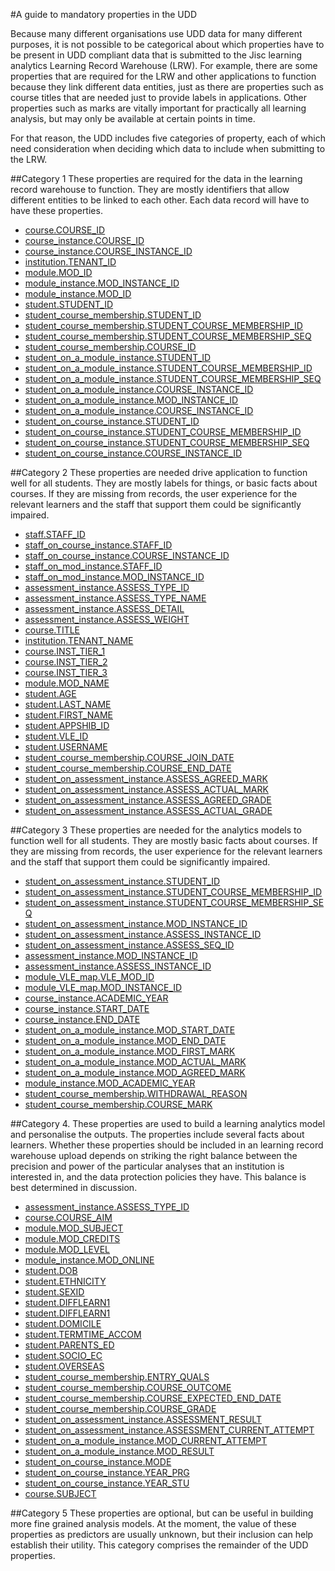 #A guide to mandatory properties in the UDD

Because many different organisations use UDD data for many different purposes, it is not possible to be categorical about which properties have to be present in UDD compliant data that is submitted to the Jisc learning analytics Learning Record Warehouse (LRW). For example, there are some properties that are required for the LRW and other applications to function because they link different data entities, just as there are properties such as course titles that are needed just to provide labels in applications. Other properties such as marks are vitally important for practically all learning analysis, but may only be available at certain points in time.

For that reason, the UDD includes five categories of property, each of which need consideration when deciding which data to include when submitting to the LRW.

##Category 1 
These properties are required for the data in the learning record warehouse to function. They are mostly identifiers that allow different entities to be linked to each other. Each data record will have to have these properties.

- [course.COURSE_ID](udd/course.md#course_id)
- [course_instance.COURSE_ID](udd/course_instance.md#course_id)
- [course_instance.COURSE_INSTANCE_ID](udd/course_instance.md#course_instance_id)
- [institution.TENANT_ID](udd/institution.md#tenant_id)
- [module.MOD_ID](udd/module.md#mod_id)
- [module_instance.MOD_INSTANCE_ID](udd/module_instance.md#mod_instance_id)
- [module_instance.MOD_ID](udd/module_instance.md#mod_id)
- [student.STUDENT_ID](udd/student.md#student_id)
- [student_course_membership.STUDENT_ID](udd/student_course_membership.md#student_id)
- [student_course_membership.STUDENT_COURSE_MEMBERSHIP_ID](udd/student_course_membership.md#student_course_membership_id)
- [student_course_membership.STUDENT_COURSE_MEMBERSHIP_SEQ](udd/student_course_membership.md#student_course_membership_seq)
- [student_course_membership.COURSE_ID](udd/student_course_membership.md#course_id)
- [student_on_a_module_instance.STUDENT_ID](udd/student_on_a_module_instance.md#student_id)
- [student_on_a_module_instance.STUDENT_COURSE_MEMBERSHIP_ID](udd/student_on_a_module_instance.md#student_course_membership_id)
- [student_on_a_module_instance.STUDENT_COURSE_MEMBERSHIP_SEQ](udd/student_on_a_module_instance.md#student_course_membership_seq)
- [student_on_a_module_instance.COURSE_INSTANCE_ID](udd/student_on_a_module_instance.md#course_instance_id)
- [student_on_a_module_instance.MOD_INSTANCE_ID](udd/student_on_a_module_instance.md#mod_instance_id)
- [student_on_a_module_instance.COURSE_INSTANCE_ID](udd/student_on_a_module_instance.md#course_instance_id)
- [student_on_course_instance.STUDENT_ID](udd/student_on_course_instance.md#student_id)
- [student_on_course_instance.STUDENT_COURSE_MEMBERSHIP_ID](udd/student_on_course_instance.md#student_course_membership_id)
- [student_on_course_instance.STUDENT_COURSE_MEMBERSHIP_SEQ](udd/student_on_course_instance.md#student_course_membership_seq)
- [student_on_course_instance.COURSE_INSTANCE_ID](udd/student_on_course_instance.md#course_instance_id)


##Category 2
These properties are needed drive application to function well for all students. They are mostly labels for things, or basic facts about courses. If they are missing from records, the user experience for the relevant learners and the staff that support them could be significantly impaired.
- [staff.STAFF_ID](udd/staff.md#staff_id)
- [staff_on_course_instance.STAFF_ID](udd/staff_on_course_instance.md#staff_id)
- [staff_on_course_instance.COURSE_INSTANCE_ID](udd/staff_on_course_instance.md#course_instance_id)
- [staff_on_mod_instance.STAFF_ID](udd/staff_on_mod_instance.md#staff_id)
- [staff_on_mod_instance.MOD_INSTANCE_ID](udd/staff_on_mod_instance.md#mod_instance_id)
- [assessment_instance.ASSESS_TYPE_ID](udd/assessment_instance.md#assess_type_id)
- [assessment_instance.ASSESS_TYPE_NAME](udd/assessment_instance.md#assess_type_name)
- [assessment_instance.ASSESS_DETAIL](udd/assessment_instance.md#assess_detail)
- [assessment_instance.ASSESS_WEIGHT](udd/assessment_instance.md#assess_weight)
- [course.TITLE](udd/course.md#title)
- [institution.TENANT_NAME](udd/institution.md#tenant_name)
- [course.INST_TIER_1](udd/course.md#inst_tier_1)
- [course.INST_TIER_2](udd/course.md#inst_tier_2)
- [course.INST_TIER_3](udd/course.md#inst_tier_3)
- [module.MOD_NAME](udd/module.md#mod_name)
- [student.AGE](udd/student.md#age)
- [student.LAST_NAME](udd/student.md#last_name)
- [student.FIRST_NAME](udd/student.md#first_name)
- [student.APPSHIB_ID](udd/student.md#appshib_id)
- [student.VLE_ID](udd/student.md#vle_id)
- [student.USERNAME](udd/student.md#username)
- [student_course_membership.COURSE_JOIN_DATE](udd/student_course_membership.md#course_join_date)
- [student_course_membership.COURSE_END_DATE](udd/student_course_membership.md#course_end_date)
- [student_on_assessment_instance.ASSESS_AGREED_MARK](udd/student_on_assessment_instance.md#assess_agreed_mark)
- [student_on_assessment_instance.ASSESS_ACTUAL_MARK](udd/student_on_assessment_instance.md#assess_actual_mark)
- [student_on_assessment_instance.ASSESS_AGREED_GRADE](udd/student_on_assessment_instance.md#assess_agreed_grade)
- [student_on_assessment_instance.ASSESS_ACTUAL_GRADE](udd/student_on_assessment_instance.md#assess_actual_grade)



##Category 3
These properties are needed for the analytics models to function well for all students. They are mostly basic facts about courses. If they are missing from records, the user experience for the relevant learners and the staff that support them could be significantly impaired.
- [student_on_assessment_instance.STUDENT_ID](udd/student_on_assessment_instance.md#student_id)
- [student_on_assessment_instance.STUDENT_COURSE_MEMBERSHIP_ID](udd/student_on_assessment_instance.md#student_course_membership_id)
- [student_on_assessment_instance.STUDENT_COURSE_MEMBERSHIP_SEQ](udd/student_on_assessment_instance.md#student_course_membership_seq)
- [student_on_assessment_instance.MOD_INSTANCE_ID](udd/student_on_assessment_instance.md#mod_instance_id)
- [student_on_assessment_instance.ASSESS_INSTANCE_ID](udd/student_on_assessment_instance.md#assess_instance_id)
- [student_on_assessment_instance.ASSESS_SEQ_ID](udd/student_on_assessment_instance.md#assess_seq_id)
- [assessment_instance.MOD_INSTANCE_ID](udd/assessment_instance.md#mod_instance_id)
- [assessment_instance.ASSESS_INSTANCE_ID](udd/assessment_instance.md#assess_instance_id)
- [module_VLE_map.VLE_MOD_ID](udd/module_VLE_map.md#vle_mod_id)
- [module_VLE_map.MOD_INSTANCE_ID](udd/module_VLE_map.md#mod_instance_id)
- [course_instance.ACADEMIC_YEAR](udd/course_instance.md#academic_year)
- [course_instance.START_DATE](udd/course_instance.md#start_date)
- [course_instance.END_DATE](udd/course_instance.md#end_date)
- [student_on_a_module_instance.MOD_START_DATE](udd/student_on_a_module_instance.md#mod_start_date)
- [student_on_a_module_instance.MOD_END_DATE](udd/student_on_a_module_instance.md#mod_end_date)
- [student_on_a_module_instance.MOD_FIRST_MARK](udd/student_on_a_module_instance.md#mod_first_mark)
- [student_on_a_module_instance.MOD_ACTUAL_MARK](udd/student_on_a_module_instance.md#mod_actual_mark)
- [student_on_a_module_instance.MOD_AGREED_MARK](udd/student_on_a_module_instance.md#mod_agreed_mark)
- [module_instance.MOD_ACADEMIC_YEAR](udd/module_instance.md#mod_academic_year)
- [student_course_membership.WITHDRAWAL_REASON](udd/student_course_membership.md#withdrawal_reason)
- [student_course_membership.COURSE_MARK](udd/student_course_membership.md#course_mark)

 
##Category 4.
These properties are used to build a learning analytics model and personalise the outputs. The properties include several facts about learners. Whether these properties should be included in an learning record warehouse upload depends on striking the right balance between the precision and power of the particular analyses that an institution is interested in, and the data protection policies they have. This balance is best determined in discussion.

- [assessment_instance.ASSESS_TYPE_ID](udd/assessment_instance.md#assess_type_id)
- [course.COURSE_AIM](udd/course.md#course_aim)
- [module.MOD_SUBJECT](udd/module.md#mod_subject)
- [module.MOD_CREDITS](udd/module.md#mod_credits)
- [module.MOD_LEVEL](udd/module.md#mod_level)
- [module_instance.MOD_ONLINE](udd/module_instance.md#mod_online)
- [student.DOB](udd/student.md#dob)
- [student.ETHNICITY](udd/student.md#ethnicity)
- [student.SEXID](udd/student.md#sexid)
- [student.DIFFLEARN1](udd/student.md#difflearn2)
- [student.DIFFLEARN1](udd/student.md#difflearn2)
- [student.DOMICILE](udd/student.md#domicile)
- [student.TERMTIME_ACCOM](udd/student.md#termtime_accom)
- [student.PARENTS_ED](udd/student.md#parents_ed)
- [student.SOCIO_EC](udd/student.md#socio_ec)
- [student.OVERSEAS](udd/student.md#overseas)
- [student_course_membership.ENTRY_QUALS](udd/student_course_membership.md#entry_quals)
- [student_course_membership.COURSE_OUTCOME](udd/student_course_membership.md#course_outcome)
- [student_course_membership.COURSE_EXPECTED_END_DATE](udd/student_course_membership.md#course_expected_end_date)
- [student_course_membership.COURSE_GRADE](udd/student_course_membership.md#course_grade)
- [student_on_assessment_instance.ASSESSMENT_RESULT](udd/student_on_assessment_instance.md#assessment_result)
- [student_on_assessment_instance.ASSESSMENT_CURRENT_ATTEMPT](udd/student_on_assessment_instance.md#assessment_current_attempt)
- [student_on_a_module_instance.MOD_CURRENT_ATTEMPT](udd/student_on_a_module_instance.md#mod_current_attempt)
- [student_on_a_module_instance.MOD_RESULT](udd/student_on_a_module_instance.md#mod_result)
- [student_on_course_instance.MODE](udd/student_on_course_instance.md#mode)
- [student_on_course_instance.YEAR_PRG](udd/student_on_course_instance.md#year_prg)
- [student_on_course_instance.YEAR_STU](udd/student_on_course_instance.md#year_stu)
- [course.SUBJECT](udd/course.md#subject)

##Category 5
These properties are optional, but can be useful in building more fine grained analysis models. At the moment, the value of these properties as predictors are usually unknown, but their inclusion can help establish their utility. This category comprises the remainder of the UDD properties.